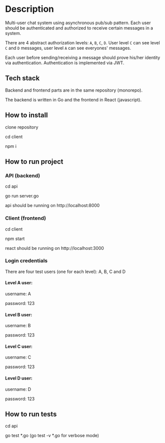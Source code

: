 # Description

Multi-user chat system using asynchronous pub/sub pattern. Each user should be authenticated and authorized to receive certain messages in a system. 

There are 4 abstract authorization levels: `A`, `B`, `C`, `D`. User level `C` can see level `C` and `D` messages, user level `A` can see everyones' messages.

Each user before sending/receiving a message should prove his/her identity via authentication. Authentication is implemented via JWT.

## Tech stack

Backend and frontend parts are in the same repository (monorepo). 

The backend is written in Go and the frontend in React (javascript).

## How to install

clone repository

cd client

npm i

## How to run project

### API (backend)

cd api

go run server.go

api should be running on http://localhost:8000

### Client (frontend)

cd client

npm start

react should be running on http://localhost:3000

### Login credentials

There are four test users (one for each level): A, B, C and D

#### Level A user:

username: A

password: 123

#### Level B user:

username: B

password: 123

#### Level C user:

username: C

password: 123

#### Level D user:

username: D

password: 123

## How to run tests

cd api

go test *.go (go test -v *.go for verbose mode)
